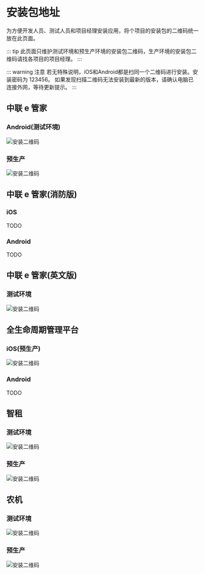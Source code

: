 # 安装包地址

为方便开发人员、测试人员和项目经理安装应用，将个项目的安装包的二维码统一放在此页面。

::: tip
此页面只维护测试环境和预生产环境的安装包二维码，生产环境的安装包二维码请找各项目的项目经理。
:::

::: warning 注意
若无特殊说明，iOS和Android都是扫同一个二维码进行安装。安装密码为 123456。
如果发现扫描二维码无法安装到最新的版本，请确认电脑已连接外网，等待更新提示。
:::

## 中联 e 管家

### Android(测试环境)

<img :src="$withBase('/serviceapp_dev.png')" alt="安装二维码">

### 预生产

<img :src="$withBase('/serviceapp_pre.png')" alt="安装二维码">

## 中联 e 管家(消防版)

### iOS

TODO

### Android

TODO

## 中联 e 管家(英文版)

### 测试环境

<img :src="$withBase('/emanage_en.png')" alt="安装二维码">

## 全生命周期管理平台

### iOS(预生产)

<img :src="$withBase('/lifemanage.png')" alt="安装二维码">

### Android

TODO

## 智租

### 测试环境

<img :src="$withBase('/wisdom_app.png')" alt="安装二维码">

### 预生产

<img :src="$withBase('/wisdom_app_pre.png')" alt="安装二维码">

## 农机

### 测试环境

<img :src="$withBase('/emanage_dev.png')" alt="安装二维码">

### 预生产

<img :src="$withBase('/emanage_pre.png')" alt="安装二维码">